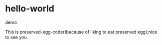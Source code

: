 # hello-world
demo

This is preserved-egg-coder(because of liking to eat preserved egg);nice to see you.
